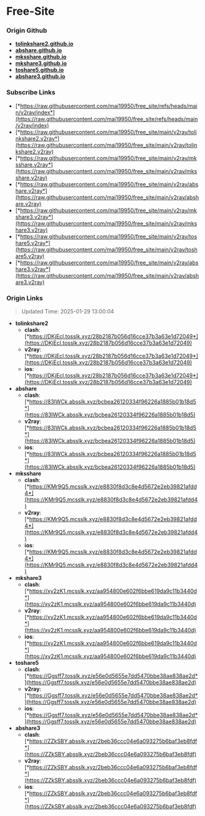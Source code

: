 # Free-Site

### Origin Github

- [**tolinkshare2.github.io**](https://github.com/tolinkshare2/tolinkshare2.github.io)
- [**abshare.github.io**](https://github.com/abshare/abshare.github.io)
- [**mksshare.github.io**](https://github.com/mksshare/mksshare.github.io)
- [**mkshare3.github.io**](https://github.com/mkshare3/mkshare3.github.io)
- [**toshare5.github.io**](https://github.com/toshare5/toshare5.github.io)
- [**abshare3.github.io**](https://github.com/abshare3/abshare3.github.io)

### Subscribe Links

- [*https://raw.githubusercontent.com/mai19950/free_site/refs/heads/main/v2ray/index*](https://raw.githubusercontent.com/mai19950/free_site/refs/heads/main/v2ray/index)
- [*https://raw.githubusercontent.com/mai19950/free_site/main/v2ray/tolinkshare2.v2ray*](https://raw.githubusercontent.com/mai19950/free_site/main/v2ray/tolinkshare2.v2ray)
- [*https://raw.githubusercontent.com/mai19950/free_site/main/v2ray/mksshare.v2ray*](https://raw.githubusercontent.com/mai19950/free_site/main/v2ray/mksshare.v2ray)
- [*https://raw.githubusercontent.com/mai19950/free_site/main/v2ray/abshare.v2ray*](https://raw.githubusercontent.com/mai19950/free_site/main/v2ray/abshare.v2ray)
- [*https://raw.githubusercontent.com/mai19950/free_site/main/v2ray/mkshare3.v2ray*](https://raw.githubusercontent.com/mai19950/free_site/main/v2ray/mkshare3.v2ray)
- [*https://raw.githubusercontent.com/mai19950/free_site/main/v2ray/toshare5.v2ray*](https://raw.githubusercontent.com/mai19950/free_site/main/v2ray/toshare5.v2ray)
- [*https://raw.githubusercontent.com/mai19950/free_site/main/v2ray/abshare3.v2ray*](https://raw.githubusercontent.com/mai19950/free_site/main/v2ray/abshare3.v2ray)

### Origin Links

> Updated Time: 2025-01-29 13:00:04

- **tolinkshare2**
  - **clash**: [*https://DKjEcl.tosslk.xyz/28b2187b056d16cce37b3a63e1d72049*](https://DKjEcl.tosslk.xyz/28b2187b056d16cce37b3a63e1d72049)
  - **v2ray**: [*https://DKjEcl.tosslk.xyz/28b2187b056d16cce37b3a63e1d72049*](https://DKjEcl.tosslk.xyz/28b2187b056d16cce37b3a63e1d72049)
  - **ios**: [*https://DKjEcl.tosslk.xyz/28b2187b056d16cce37b3a63e1d72049*](https://DKjEcl.tosslk.xyz/28b2187b056d16cce37b3a63e1d72049)
- **abshare**
  - **clash**: [*https://83IWCk.absslk.xyz/bcbea26120334f96226a1885b01b18d5*](https://83IWCk.absslk.xyz/bcbea26120334f96226a1885b01b18d5)
  - **v2ray**: [*https://83IWCk.absslk.xyz/bcbea26120334f96226a1885b01b18d5*](https://83IWCk.absslk.xyz/bcbea26120334f96226a1885b01b18d5)
  - **ios**: [*https://83IWCk.absslk.xyz/bcbea26120334f96226a1885b01b18d5*](https://83IWCk.absslk.xyz/bcbea26120334f96226a1885b01b18d5)
- **mksshare**
  - **clash**: [*https://KMr9Q5.mcsslk.xyz/e8830f8d3c8e4d5672e2eb39821afdd4*](https://KMr9Q5.mcsslk.xyz/e8830f8d3c8e4d5672e2eb39821afdd4)
  - **v2ray**: [*https://KMr9Q5.mcsslk.xyz/e8830f8d3c8e4d5672e2eb39821afdd4*](https://KMr9Q5.mcsslk.xyz/e8830f8d3c8e4d5672e2eb39821afdd4)
  - **ios**: [*https://KMr9Q5.mcsslk.xyz/e8830f8d3c8e4d5672e2eb39821afdd4*](https://KMr9Q5.mcsslk.xyz/e8830f8d3c8e4d5672e2eb39821afdd4)
- **mkshare3**
  - **clash**: [*https://xy2zK1.mcsslk.xyz/aa954800e602f6bbe619da9c11b3440d*](https://xy2zK1.mcsslk.xyz/aa954800e602f6bbe619da9c11b3440d)
  - **v2ray**: [*https://xy2zK1.mcsslk.xyz/aa954800e602f6bbe619da9c11b3440d*](https://xy2zK1.mcsslk.xyz/aa954800e602f6bbe619da9c11b3440d)
  - **ios**: [*https://xy2zK1.mcsslk.xyz/aa954800e602f6bbe619da9c11b3440d*](https://xy2zK1.mcsslk.xyz/aa954800e602f6bbe619da9c11b3440d)
- **toshare5**
  - **clash**: [*https://Ggsff7.tosslk.xyz/e56e0d5655e7dd5470bbe38ae838ae2d*](https://Ggsff7.tosslk.xyz/e56e0d5655e7dd5470bbe38ae838ae2d)
  - **v2ray**: [*https://Ggsff7.tosslk.xyz/e56e0d5655e7dd5470bbe38ae838ae2d*](https://Ggsff7.tosslk.xyz/e56e0d5655e7dd5470bbe38ae838ae2d)
  - **ios**: [*https://Ggsff7.tosslk.xyz/e56e0d5655e7dd5470bbe38ae838ae2d*](https://Ggsff7.tosslk.xyz/e56e0d5655e7dd5470bbe38ae838ae2d)
- **abshare3**
  - **clash**: [*https://ZZkSBY.absslk.xyz/2beb36ccc04e6a093275b6baf3eb8fdf*](https://ZZkSBY.absslk.xyz/2beb36ccc04e6a093275b6baf3eb8fdf)
  - **v2ray**: [*https://ZZkSBY.absslk.xyz/2beb36ccc04e6a093275b6baf3eb8fdf*](https://ZZkSBY.absslk.xyz/2beb36ccc04e6a093275b6baf3eb8fdf)
  - **ios**: [*https://ZZkSBY.absslk.xyz/2beb36ccc04e6a093275b6baf3eb8fdf*](https://ZZkSBY.absslk.xyz/2beb36ccc04e6a093275b6baf3eb8fdf)
